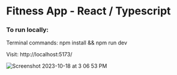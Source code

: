 #  Fitness App - React / Typescript  
 
### To run locally: 
 Terminal commands:  npm install &&  npm run dev 

 Visit: http://localhost:5173/ 


![Screenshot 2023-10-18 at 3 06 53 PM](https://github.com/ashish-augustine/gym-typescript-master/assets/2153396/4858316b-3bf2-47cc-87e1-7b0411d74e81)
